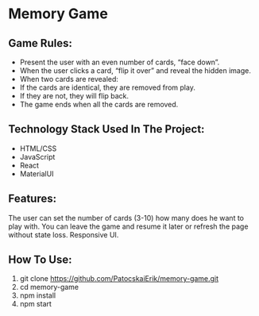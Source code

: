 # Memory Game

## Game Rules:

- Present the user with an even number of cards, “face down”.
- When the user clicks a card, “flip it over” and reveal the hidden
  image.
- When two cards are revealed:
- If the cards are identical, they are removed from play.
- If they are not, they will flip back.
- The game ends when all the cards are removed.

## Technology Stack Used In The Project:

- HTML/CSS
- JavaScript
- React
- MaterialUI

## Features:

The user can set the number of cards (3-10) how many does he want to play with.
You can leave the game and resume it later or refresh the page without state loss.
Responsive UI.

## How To Use:

1. git clone https://github.com/PatocskaiErik/memory-game.git
2. cd memory-game
3. npm install
4. npm start
